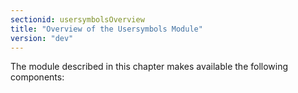 ```yaml
---
sectionid: usersymbolsOverview
title: "Overview of the Usersymbols Module"
version: "dev"
---
```


The module described in this chapter makes available the following components:
